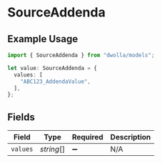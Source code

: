 # SourceAddenda

## Example Usage

```typescript
import { SourceAddenda } from "dwolla/models";

let value: SourceAddenda = {
  values: [
    "ABC123_AddendaValue",
  ],
};
```

## Fields

| Field              | Type               | Required           | Description        |
| ------------------ | ------------------ | ------------------ | ------------------ |
| `values`           | *string*[]         | :heavy_minus_sign: | N/A                |